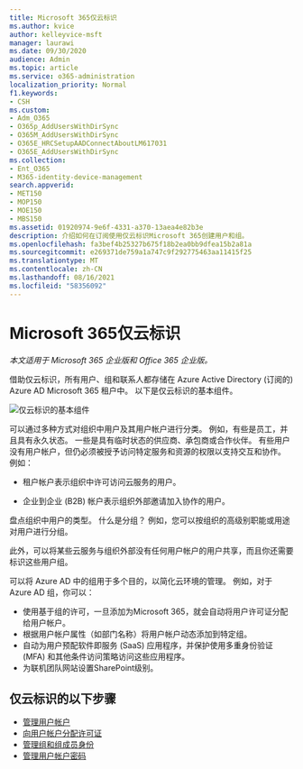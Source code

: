 ```yaml
---
title: Microsoft 365仅云标识
ms.author: kvice
author: kelleyvice-msft
manager: laurawi
ms.date: 09/30/2020
audience: Admin
ms.topic: article
ms.service: o365-administration
localization_priority: Normal
f1.keywords:
- CSH
ms.custom:
- Adm_O365
- O365p_AddUsersWithDirSync
- O365M_AddUsersWithDirSync
- O365E_HRCSetupAADConnectAboutLM617031
- O365E_AddUsersWithDirSync
ms.collection:
- Ent_O365
- M365-identity-device-management
search.appverid:
- MET150
- MOP150
- MOE150
- MBS150
ms.assetid: 01920974-9e6f-4331-a370-13aea4e82b3e
description: 介绍如何在订阅使用仅云标识Microsoft 365创建用户和组。
ms.openlocfilehash: fa3bef4b25327b675f18b2ea0bb9dfea15b2a81a
ms.sourcegitcommit: e269371de759a1a747c9f292775463aa11415f25
ms.translationtype: MT
ms.contentlocale: zh-CN
ms.lasthandoff: 08/16/2021
ms.locfileid: "58356092"
---
```

# <a name="microsoft-365-cloud-only-identity"></a>Microsoft 365仅云标识

*本文适用于 Microsoft 365 企业版和 Office 365 企业版。*

借助仅云标识，所有用户、组和联系人都存储在 Azure Active Directory (订阅的) Azure AD Microsoft 365 租户中。 以下是仅云标识的基本组件。
 
![仅云标识的基本组件](../media/about-microsoft-365-identity/cloud-only-identity.png)

可以通过多种方式对组织中用户及其用户帐户进行分类。 例如，有些是员工，并且具有永久状态。 一些是具有临时状态的供应商、承包商或合作伙伴。 有些用户没有用户帐户，但仍必须被授予访问特定服务和资源的权限以支持交互和协作。 例如：

- 租户帐户表示组织中许可访问云服务的用户。

- 企业到企业 (B2B) 帐户表示组织外部邀请加入协作的用户。

盘点组织中用户的类型。 什么是分组？ 例如，您可以按组织的高级别职能或用途对用户进行分组。

此外，可以将某些云服务与组织外部没有任何用户帐户的用户共享，而且你还需要标识这些用户组。

可以将 Azure AD 中的组用于多个目的，以简化云环境的管理。 例如，对于 Azure AD 组，你可以：

- 使用基于组的许可，一旦添加为Microsoft 365，就会自动将用户许可证分配给用户帐户。
- 根据用户帐户属性（如部门名称）将用户帐户动态添加到特定组。
- 自动为用户预配软件即服务 (SaaS) 应用程序，并保护使用多重身份验证 (MFA) 和其他条件访问策略访问这些应用程序。
- 为联机团队网站设置SharePoint级别。

## <a name="next-steps-for-cloud-only-identity"></a>仅云标识的以下步骤

- [管理用户帐户](manage-microsoft-365-accounts.md)
- [向用户帐户分配许可证](assign-licenses-to-user-accounts.md)
- [管理组和组成员身份](manage-microsoft-365-groups.md)
- [管理用户帐户密码](manage-microsoft-365-passwords.md)
